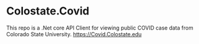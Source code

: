 # Colostate.Covid

This repo is a .Net core API Client for viewing public COVID case data from Colorado State University.  https://Covid.Colostate.edu

